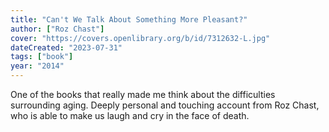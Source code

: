 ```yaml
---
title: "Can't We Talk About Something More Pleasant?"
author: ["Roz Chast"]
cover: "https://covers.openlibrary.org/b/id/7312632-L.jpg"
dateCreated: "2023-07-31"
tags: ["book"]
year: "2014"
---
```


One of the books that really made me think about the difficulties surrounding aging. Deeply personal and touching account from Roz Chast, who is able to make us laugh and cry in the face of death.
